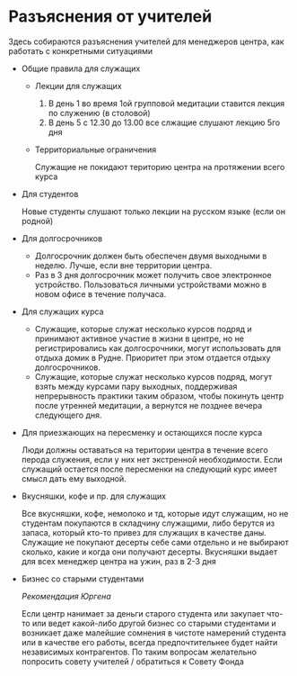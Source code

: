 # Разъяснения от учителей

Здесь собираются разъяснения учителей для менеджеров центра, как работать с конкретными ситуациями 

- Общие правила для служащих
    - Лекции для служащих
        1. В день 1 во время 1ой групповой медитации ставится лекция по служению (в столовой)
        2. В день 5 с 12.30 до 13.00 все слжащие слушают лекцию 5го дня
    - Территориальные ограничения
        
        Служащие не покидают територию центра на протяжении всего курса
        
- Для студентов
    
    Новые студенты слушают только лекции на русском языке (если он родной)
    
- Для долгосрочников
    - Долгосрочник должен быть обеспечен двумя выходными в неделю. Лучше, если вне территории центра.
    - Раз в 3 дня долгосрочник может получить свое электронное устройство. Пользоваться личными устройствами можно в новом офисе в течение получаса.
- Для служащих курса
    - Служащие, которые служат несколько курсов подряд и принимают активное участие в жизни в центре, но не регистрировались как долгосрочники, могут использовать для отдыха домик в Рудне. Приоритет при этом отдается отдыху долгосрочников.
    - Служащие, которые служат несколько курсов подряд, могут взять между курсами пару выходных, поддерживая непрерывность практики таким образом, чтобы покинуть центр после утренней медитации, а вернутся не позднее вечера следующего дня.
- Для приезжающих на пересменку и остающихся после курса
    
    Люди должны оставаться на територии центра в течение всего перода служения, если у них нет экстренной необходимости. Если служащий остается после пересменки на следующий курс имеет смысл дать ему выходной.
    
- Вкусняшки, кофе и пр. для служащих
    
    Все вкусняшки, кофе, немолоко и тд, которые идут служащим, но не студентам покупаются в складчину служащими, либо берутся из запаса, который кто-то привез для служащих в качестве даны. Служащие не покупают десерты себе сами отдельно и не выбирают сколько, какие и когда они получают десерты. Вкусняшки выдает для всех менеджер центра на ужин, раз в 2-3 дня
    
- Бизнес со старыми студентами
    
    *Рекомендация Юргена*
    
    Если центр нанимает за деньги старого студента или закупает что-то или ведет какой-либо другой бизнес со старыми студентами и возникает даже малейшие сомнения в чистоте намерений студента или в качестве его работы, всегда предпочтительнее будет найти независимых контрагентов. По таким вопросам желательно попросить совету учителей / обратиться к Совету Фонда
